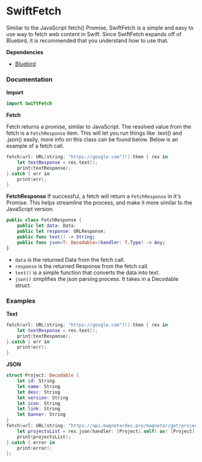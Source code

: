 # SwiftFetch

Similar to the JavaScript fetch() Promise, SwiftFetch is a simple and easy to use way to fetch web content in Swift. Since SwiftFetch expands off of Bluebird, it is recommended that you understand how to use that.

**Dependencies**
- [Bluebird](https://github.com/AndrewBarba/Bluebird.swift)

### Documentation

**Import**

```swift
import SwiftFetch
```

**Fetch**

Fetch returns a promise, similar to JavaScript. The resolved value from the fetch is a `FetchResponse` item. This will let you run things like .text() and .json() easily, more info on this class can be found below. Below is an example of a fetch call.

```swift
fetch(url: URL(string: "https://google.com")!).then { res in
    let textResponse = res.text();
    print(textResponse);
}.catch { err in
    print(err);
}
```

**FetchResponse**
If successful, a fetch will return a `FetchResponse` in it's Promise. This helps streamline the process, and make it more similar to the JavaScript version.

```swift
public class FetchResponse {
    public let data: Data;
    public let response: URLResponse;
    public func text() -> String;
    public func json<T: Decodable>(handler: T.Type) -> Any;
}
```
- `data` is the returned Data from the fetch call.
- `response` is the returned Response from the fetch call.
- `text()` is a simple function that converts the data into text.
- `json()` simplifies the json parsing process. It takes in a Decodable struct.




### Examples
**Text**
```swift
fetch(url: URL(string: "https://google.com")!).then { res in
    let textResponse = res.text();
    print(textResponse);
}.catch { err in
    print(err);
}
```

**JSON**
```swift
struct Project: Decodable {
    let id: String
    let name: String
    let desc: String
    let version: String
    let icon: String
    let link: String
    let banner: String
}
fetch(url: URL(string: "https://api.magnetardev.pro/magnetar/get/projects")!).then { res in
    let projectsList = res.json(handler: [Project].self) as! [Project];
    print(projectsList);
}.catch { error in
    print(error);
};
```
